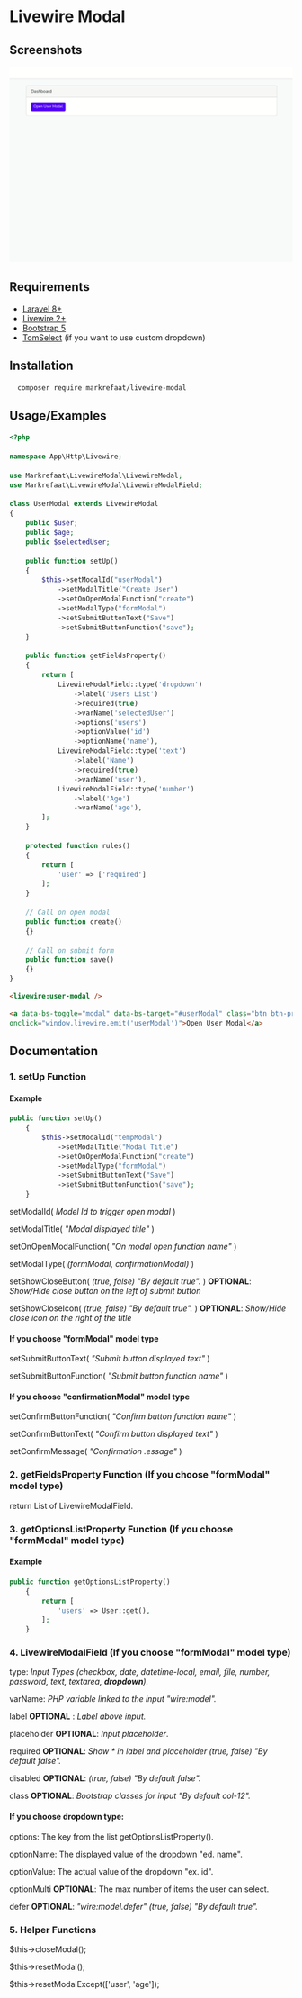 
# Livewire Modal
## Screenshots

![Package Gif](openModal.gif)

## Requirements
- [Laravel 8+](https://laravel.com/docs/10.x)
- [Livewire 2+](https://laravel-livewire.com/)
- [Bootstrap 5](https://getbootstrap.com/)
- [TomSelect](https://tom-select.js.org/) (if you want to use custom dropdown)

## Installation
```bash
  composer require markrefaat/livewire-modal
```
## Usage/Examples

```php
<?php

namespace App\Http\Livewire;

use Markrefaat\LivewireModal\LivewireModal;
use Markrefaat\LivewireModal\LivewireModalField;

class UserModal extends LivewireModal
{
    public $user;
    public $age;
    public $selectedUser;

    public function setUp()
    {
        $this->setModalId("userModal")
            ->setModalTitle("Create User")
            ->setOnOpenModalFunction("create")
            ->setModalType("formModal")
            ->setSubmitButtonText("Save")
            ->setSubmitButtonFunction("save");
    }

    public function getFieldsProperty()
    {
        return [
            LivewireModalField::type('dropdown')
                ->label('Users List')
                ->required(true)
                ->varName('selectedUser')
                ->options('users')
                ->optionValue('id')
                ->optionName('name'),
            LivewireModalField::type('text')
                ->label('Name')
                ->required(true)
                ->varName('user'),
            LivewireModalField::type('number')
                ->label('Age')
                ->varName('age'),
        ];
    }

    protected function rules()
    {
        return [
            'user' => ['required']
        ];
    }

    // Call on open modal
    public function create()
    {}

    // Call on submit form
    public function save()
    {}
}
```

```html
<livewire:user-modal />
```

```html
<a data-bs-toggle="modal" data-bs-target="#userModal" class="btn btn-primary" 
onclick="window.livewire.emit('userModal')">Open User Modal</a>
```

## Documentation

### 1. setUp Function

#### Example
```php
public function setUp()
    {
        $this->setModalId("tempModal")
            ->setModalTitle("Modal Title")
            ->setOnOpenModalFunction("create")
            ->setModalType("formModal")
            ->setSubmitButtonText("Save")
            ->setSubmitButtonFunction("save");
    }
```
setModalId( *Model Id to trigger open modal* )

setModalTitle( *"Modal displayed title"* )

setOnOpenModalFunction( *"On modal open function name"* )

setModalType( *(formModal, confirmationModal)* )

setShowCloseButton( *(true, false) "By default true".* ) __OPTIONAL__: *Show/Hide close button on the left of submit button*

setShowCloseIcon( *(true, false) "By default true".* )  __OPTIONAL__: *Show/Hide close icon on the right of the title*

#### If you choose "formModal" model type
setSubmitButtonText( *"Submit button displayed text"* )

setSubmitButtonFunction( *"Submit button function name"* )

#### If you choose "confirmationModal" model type
setConfirmButtonFunction( *"Confirm button function name"* )

setConfirmButtonText( *"Confirm button displayed text"* )

setConfirmMessage( *"Confirmation .essage"* )

### 2. getFieldsProperty Function (If you choose "formModal" model type)
return List of LivewireModalField.

### 3. getOptionsListProperty Function (If you choose "formModal" model type)
#### Example
```php
public function getOptionsListProperty()
    {
        return [
            'users' => User::get(),
        ];
    }
```

### 4. LivewireModalField (If you choose "formModal" model type)
type: *Input Types (checkbox, date, datetime-local, email, file, number, password,  text, textarea, __dropdown__).*

varName: *PHP variable linked to the input "wire:model".*

label __OPTIONAL__ : *Label above input.*

placeholder __OPTIONAL__: *Input placeholder*.

required __OPTIONAL__: *Show \* in label and placeholder (true, false) "By default false".*

disabled __OPTIONAL__: *(true, false) "By default false".*

class __OPTIONAL__: *Bootstrap classes for input "By default col-12".*

#### If you choose dropdown type:
options: The key from the list getOptionsListProperty().

optionName: The displayed value of the dropdown "ed. name".

optionValue: The actual value of the dropdown "ex. id".

optionMulti __OPTIONAL__: The max number of items the user can select.

defer __OPTIONAL__: *"wire:model.defer" (true, false) "By default true".*

### 5. Helper Functions
$this->closeModal();

$this->resetModal();

$this->resetModalExcept(['user', 'age']);
